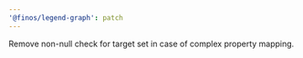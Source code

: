 ```yaml
---
'@finos/legend-graph': patch
---
```


Remove non-null check for target set in case of complex property mapping.
